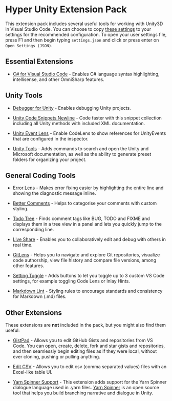 # Hyper Unity Extension Pack

This extension pack includes several useful tools for working with Unity3D in Visual Studio Code.
You can choose to copy [these settings](https://gist.github.com/Cdddo/ca8b21cbe7f05f4758b856d21e1d4199) to your settings for the recommended configuration.
To open your user settings file, press F1 and then begin typing `settings.json`  and click or press enter on `Open Settings (JSON)`.

## Essential Extensions

- [C# for Visual Studio Code](https://marketplace.visualstudio.com/items?itemName=ms-dotnettools.csharp) - Enables C# language syntax highlighting, intellisense, and other OmniSharp features.

## Unity Tools

- [Debugger for Unity](https://marketplace.visualstudio.com/items?itemName=Unity.unity-debug) - Enables debugging Unity projects.

- [Unity Code Snippets Newline](https://marketplace.visualstudio.com/items?itemName=Cdddo.unity-code-snippets-newline) - Code faster with this snippet collection including all Unity methods with included XML documentation.

- [Unity Event Lens](https://marketplace.visualstudio.com/items?itemName=dgileadi.unity-event-lens) - Enable CodeLens to show references for UnityEvents that are configured in the inspector.

- [Unity Tools](https://marketplace.visualstudio.com/items?itemName=Tobiah.unity-tools) - Adds commands to search and open the Unity and Microsoft documentation, as well as the ability to generate preset folders for organizing your project.

## General Coding Tools

- [Error Lens](https://marketplace.visualstudio.com/items?itemName=usernamehw.errorlens) - Makes error fixing easier by highlighting the entire line and showing the diagnostic message inline.

- [Better Comments](https://marketplace.visualstudio.com/items?itemName=aaron-bond.better-comments) - Helps to categorise your comments with custom styling.

- [Todo Tree](https://marketplace.visualstudio.com/items?itemName=Gruntfuggly.todo-tree) - Finds comment tags like BUG, TODO and FIXME and displays them in a tree view in a panel and lets you quickly jump to the corresponding line.

- [Live Share](https://marketplace.visualstudio.com/items?itemName=ms-vsliveshare.vsliveshare) - Enables you to collaboratively edit and debug with others in real time.

- [GitLens](https://marketplace.visualstudio.com/items?itemName=eamodio.gitlens) - Helps you to navigate and explore Git repositories, visualize code authorship, view file history and compare file versions, among other features.

- [Setting Toggle](https://marketplace.visualstudio.com/items?itemName=Ho-Wan.setting-toggle) - Adds buttons to let you toggle up to 3 custom VS Code settings, for example toggling Code Lens or Inlay Hints.

- [Markdown Lint](https://marketplace.visualstudio.com/items?itemName=DavidAnson.vscode-markdownlint) - Styling rules to encourage standards and consistency for Markdown (.md) files.

## Other Extensions

These extensions are **not** included in the pack, but you might also find them useful:

- [GistPad](https://marketplace.visualstudio.com/items?itemName=vsls-contrib.gistfs) - Allows you to edit GitHub Gists and repositories from VS Code. You can open, create, delete, fork and star gists and repositories, and then seamlessly begin editing files as if they were local, without ever cloning, pushing or pulling anything.

- [Edit CSV](https://marketplace.visualstudio.com/items?itemName=janisdd.vscode-edit-csv) - Allows you to edit csv (comma separated values) files with an Excel-like table UI.

- [Yarn Spinner Support](https://marketplace.visualstudio.com/items?itemName=SecretLab.yarn-spinner) - This extension adds support for the Yarn Spinner dialogue language used in .yarn files. [Yarn Spinner](https://yarnspinner.dev) is an open source tool that helps you build branching narrative and dialogue in Unity.
